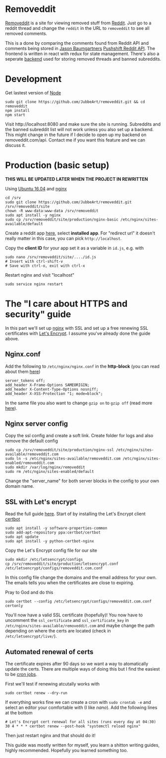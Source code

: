 # Removeddit
[Removeddit](https://removeddit.com) is a site for viewing removed stuff from [Reddit](https://www.reddit.com).
Just go to a reddit thread and change the `reddit` in the URL to `removeddit` to see all removed comments.

This is a done by comparing the comments found from Reddit API and comments being stored in [Jason Baumgartners](https://pushshift.io/) [Pushshift Reddit API](https://github.com/pushshift/api). The frontend is written in react with redux for state management. There's also a seperate [backend](https://github.com/JubbeArt/removeddit-api) used for storing removed threads and banned subreddits.

# Development
Get lastest version of [Node](https://nodejs.org/en/download/current/)

```
sudo git clone https://github.com/JubbeArt/removeddit.git && cd removeddit
npm install
npm start
```

Visit http://localhost:8080 and make sure the site is running. Subreddits and the banned subreddit list will not work unless you also set up a backend. This might change in the future if I decide to open up my backend on removeddit.com/api. Contact me if you want this feature and we can discuss it. 

# Production (basic setup)
**THIS WILL BE UPDATED LATER WHEN THE PROJECT IN REWRITTEN**

Using [Ubuntu 16.04](http://releases.ubuntu.com/16.04/) and [nginx](https://www.nginx.com/resources/wiki/)

```
cd /srv
sudo git clone https://github.com/JubbeArt/removeddit.git /srv/removeddit/site
chown -R www-data:www-data /srv/removeddit
sudo apt install -y nginx
sudo cp /srv/removeddit/site/production/nginx-basic /etc/nginx/sites-available/default
```

Create a reddit app [here](https://www.reddit.com/prefs/apps/), select **installed app**. For "redirect url" it doesn't really matter in this case, you can pick `http://localhost`.

Copy the **client ID** for your app set it as a variable in `id.js`, e.g. with 
```
sudo nano /srv/removeddit/site/..../id.js
# Insert with ctrl-shift-v
# Save with ctrl-o, exit with ctrl-x
```

Restart nginx and visit "localhost"
```
sudo service nginx restart
```

# The "I care about HTTPS and security" guide
In this part we'll set up [nginx](https://www.nginx.com/resources/wiki/) with SSL and set up a free renewing SSL certificates with [Let's Encrypt](https://letsencrypt.org/). I assume you've already done the guide above.

## Nginx.conf
Add the following to `/etc/nginx/nginx.conf` in the **http-block** (you can read about them [here](https://gist.github.com/plentz/6737338))
```
server_tokens off;
add_header X-Frame-Options SAMEORIGIN;
add_header X-Content-Type-Options nosniff;
add_header X-XSS-Protection "1; mode=block";
```

In the same file you also want to change `gzip on` to `gzip off` (read more [here](https://github.com/h5bp/server-configs-nginx/issues/72)).

## Nginx server config
Copy the ssl config and create a soft link. Create folder for logs and also remove the default config
```
sudo cp /srv/removeddit/site/production/nginx-ssl /etc/nginx/sites-available/removeddit.com
sudo ln -s /etc/nginx/sites-available/removeddit.com /etc/nginx/sites-enabled/removeddit.com
sudo mkdir /var/log/nginx/removeddit
sudo rm /etc/nginx/sites-enabled/default
```

Change the "server_name" for both server blocks in the config to your own domain name.

## SSL with Let's encrypt
Read the full guide [here](https://certbot.eff.org/#ubuntutyakkety-nginx). Start of by installing the Let's Encrypt client [certbot](https://certbot.eff.org/)
```
sudo apt install -y software-properties-common
sudo add-apt-repository ppa:certbot/certbot
sudo apt update
sudo apt install -y python-certbot-nginx 
```

Copy the Let's Encrypt config file for our site 
```
sudo mkdir /etc/letsencrypt/configs
cp /srv/removeddit/site/production/letsencrypt.conf /etc/letsencrypt/configs/removeddit.com.conf
```

In this config file change the domains and the email address for your own. The emails tells you when the certificates are close to expiring.

Pray to God and do this
```
sudo certbot --config /etc/letsencrypt/configs/removeddit.com.conf certonly
```

You'll now have a valid SSL certificate (hopefully)! You now have to uncomment the `ssl_certificate` and `ssl_certificate_key` in `/etc/nginx/sites-available/removeddit.com` and maybe change the path depending on where the certs are located (check in `/etc/letsencrypt/live/`).

## Automated renewal of certs
The certificate expires after 90 days so we want a way to atomatically update the certs.
There are multiple ways of doing this but I find the easiest to be [cron jobs](https://en.wikipedia.org/wiki/Cron).

First we'll test if renewing atcutally works with

```
sudo certbot renew --dry-run
```

If everything works fine we can create a cron with ```sudo crontab -e``` and select an editor your comfortable with (I like *nano*).
Add the following lines at the bottom

```
# Let's Encrypt cert renewal for all sites (runs every day at 04:30)
30 4 * * * certbot renew --post-hook "systemctl reload nginx"
```

Then just restart nginx and that should do it!

This guide was mostly written for myself, you learn a shitton writing guides, highly recommended. Hopefully you learned something too.
